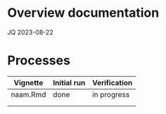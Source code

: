 Overview documentation
================
JQ
2023-08-22

# Processes

| Vignette | Initial run | Verification |
|----------|-------------|--------------|
| naam.Rmd | done        | in progress  |
|          |             |              |
|          |             |              |
